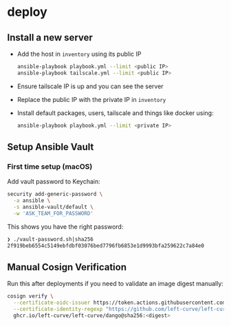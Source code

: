 # deploy

## Install a new server

- Add the host in `inventory` using its public IP

  ```bash
  ansible-playbook playbook.yml --limit <public IP>
  ansible-playbook tailscale.yml --limit <public IP>
  ```

- Ensure tailscale IP is up and you can see the server

- Replace the public IP with the private IP in `inventory`

- Install default packages, users, tailscale and things like docker using:

  ```bash
  ansible-playbook playbook.yml --limit <private IP>
  ```

## Setup Ansible Vault

### First time setup (macOS)

Add vault password to Keychain:

```bash
security add-generic-password \
  -a ansible \
  -s ansible-vault/default \
  -w 'ASK_TEAM_FOR_PASSWORD'
```

This shows you have the right password:

```bash
❯ ./vault-password.sh|sha256
2f919beb6554c5149ebfdbf03076bed7796fb6853e1d9993bfa259622c7a84e0
```

## Manual Cosign Verification

Run this after deployments if you need to validate an image digest manually:

```bash
cosign verify \
  --certificate-oidc-issuer https://token.actions.githubusercontent.com \
  --certificate-identity-regexp "https://github.com/left-curve/left-curve/.github/workflows/rust.yml@refs/heads/main" \
  ghcr.io/left-curve/left-curve/dango@sha256:<digest>
```
